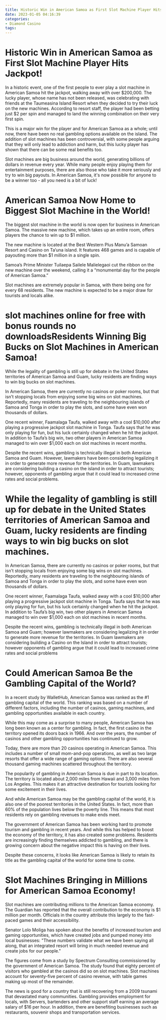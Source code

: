 ```yaml
---
title: Historic Win in American Samoa as First Slot Machine Player Hits Jackpot!
date: 2023-01-05 04:16:39
categories:
- Diamond Casino
tags:
---
```



#  Historic Win in American Samoa as First Slot Machine Player Hits Jackpot!

In a historic event, one of the first people to ever play a slot machine in American Samoa hit the jackpot, walking away with over $200,000. The lucky player, whose name has not been released, was celebrating with friends at the Taumeasina Island Resort when they decided to try their luck on the new machines. According to resort staff, the player had been betting just $2 per spin and managed to land the winning combination on their very first spin.

This is a major win for the player and for American Samoa as a whole; until now, there have been no real gambling options available on the island. The addition of slot machines has been controversial, with some people arguing that they will only lead to addiction and harm, but this lucky player has shown that there can be some real benefits too.

Slot machines are big business around the world, generating billions of dollars in revenue every year. While many people enjoy playing them for entertainment purposes, there are also those who take it more seriously and try to win big payouts. In American Samoa, it's now possible for anyone to be a winner too - all you need is a bit of luck!

#  American Samoa Now Home to Biggest Slot Machine in the World!

The biggest slot machine in the world is now open for business in American Samoa. The massive new machine, which takes up an entire room, offers players the chance to win up to $1 million.

The new machine is located at the Best Western Plus Manu’a Samoan Resort and Casino on Ta’una island. It features 468 games and is capable of payouting more than $1 million in a single spin.

Samoa’s Prime Minister Tuilaepa Sailele Malielegaoi cut the ribbon on the new machine over the weekend, calling it a “monumental day for the people of American Samoa.”

Slot machines are extremely popular in Samoa, with there being one for every 68 residents. The new machine is expected to be a major draw for tourists and locals alike.

#   slot machines online for free with bonus rounds no downloadsResidents Winning Big Bucks on Slot Machines in American Samoa!

While the legality of gambling is still up for debate in the United States territories of American Samoa and Guam, lucky residents are finding ways to win big bucks on slot machines.

In American Samoa, there are currently no casinos or poker rooms, but that isn’t stopping locals from enjoying some big wins on slot machines. Reportedly, many residents are traveling to the neighbouring islands of Samoa and Tonga in order to play the slots, and some have even won thousands of dollars.

One recent winner, Faamalaga Taufa, walked away with a cool $10,000 after playing a progressive jackpot slot machine in Tonga. Taufa says that he was only playing for fun, but his luck certainly changed when he hit the jackpot. In addition to Taufa’s big win, two other players in American Samoa managed to win over $1,000 each on slot machines in recent months.

Despite the recent wins, gambling is technically illegal in both American Samoa and Guam. However, lawmakers have been considering legalizing it in order to generate more revenue for the territories. In Guam, lawmakers are considering building a casino on the island in order to attract tourists; however, opponents of gambling argue that it could lead to increased crime rates and social problems.



# While the legality of gambling is still up for debate in the United States territories of American Samoa and Guam, lucky residents are finding ways to win big bucks on slot machines. 

In American Samoa, there are currently no casinos or poker rooms, but that isn’t stopping locals from enjoying some big wins on slot machines. Reportedly, many residents are traveling to the neighbouring islands of Samoa and Tonga in order to play the slots, and some have even won thousands of dollars. 

One recent winner, Faamalaga Taufa, walked away with a cool $10,000 after playing a progressive jackpot slot machine in Tonga. Taufa says that he was only playing for fun, but his luck certainly changed when he hit the jackpot. In addition to Taufa’s big win, two other players in American Samoa managed to win over $1,000 each on slot machines in recent months. 

Despite the recent wins, gambling is technically illegal in both American Samoa and Guam; however lawmakers are considering legalizing it in order to generate more revenue for the territories. In Guam lawmakers are considering building a Casino on the Island in order to attract tourists; however opponents of gambling argue that it could lead to increased crime rates and social problems

#  Could American Samoa Be the Gambling Capital of the World?

In a recent study by WalletHub, American Samoa was ranked as the #1 gambling capital of the world. This ranking was based on a number of different factors, including the number of casinos, gaming machines, and gambling opportunities available in each country.

While this may come as a surprise to many people, American Samoa has long been known as a center for gambling. In fact, the first casino in the territory opened its doors back in 1966. And over the years, the number of casinos and other gambling opportunities has continued to grow.

Today, there are more than 20 casinos operating in American Samoa. This includes a number of small mom-and-pop operations, as well as two large resorts that offer a wide range of gaming options. There are also several thousand gaming machines scattered throughout the territory.

The popularity of gambling in American Samoa is due in part to its location. The territory is located about 2,000 miles from Hawaii and 3,000 miles from Los Angeles. This makes it an attractive destination for tourists looking for some excitement in their lives.

And while American Samoa may be the gambling capital of the world, it is also one of the poorest territories in the United States. In fact, more than 60% of the population lives below the poverty line. This means that most residents rely on gambling revenues to make ends meet.

The government of American Samoa has been working hard to promote tourism and gambling in recent years. And while this has helped to boost the economy of the territory, it has also created some problems. Residents are increasingly finding themselves addicted to gambling, and there is growing concern about the negative impact this is having on their lives.

Despite these concerns, it looks like American Samoa is likely to retain its title as the gambling capital of the world for some time to come.

#  Slot Machines Bringing in Millions for American Samoa Economy!

Slot machines are contributing millions to the American Samoa economy. The Guardian has reported that the overall contribution to the economy is $1 million per month. Officials in the country attribute this largely to the fast-paced games and their accessibility.

Senator Lolo Moliga has spoken about the benefits of increased tourism and gaming opportunities, which have created jobs and pumped money into local businesses: "These numbers validate what we have been saying all along, that an integrated resort will bring in much needed revenue and create jobs for our people."

The figures come from a study by Spectrum Consulting commissioned by the government of American Samoa. The study found that eighty percent of visitors who gambled at the casinos did so on slot machines. Slot machines account for seventy-five percent of casino revenue, with table games making up most of the remainder.

The news is good for a country that is still recovering from a 2009 tsunami that devastated many communities. Gambling provides employment for locals, with Servers, bartenders and other support staff earning an average salary of $16 per hour. In addition, there are benefiting businesses such as restaurants, souvenir shops and transportation services.